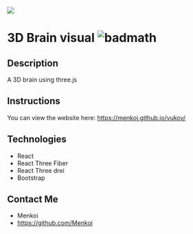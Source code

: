 <img src="https://i.imgur.com/cwLTOc4.png"/></a>
# 3D Brain visual ![badmath](https://img.shields.io/badge/License-MIT-blue)

## Description
A 3D brain using three.js 

## Instructions
You can view the website here: https://menkoi.github.io/vukov/

## Technologies
- React
- React Three Fiber
- React Three drei
- Bootstrap

## Contact Me
  - Menkoi
  - https://github.com/Menkoi
